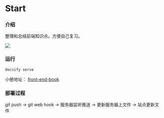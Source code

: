# Start

### 介绍

整理和总结前端知识点。方便自己复习。

![](http://image.cocoroise.cn/前端技术能力图谱.png)

### 运行

`docsify serve`

小册地址：
[front-end-book](https://cocoroise.github.io/front-end-book/)

### 部署过程

git push -> git web hook -> 服务器监听推送 -> 更新服务器上文件 -> 站点更新文件






